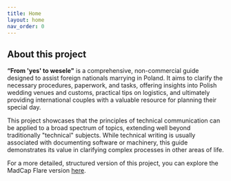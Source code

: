 ```yaml
---
title: Home
layout: home
nav_order: 0
---
```


## About this project

**“From 'yes' to wesele"** is a comprehensive, non-commercial guide designed to assist foreign nationals marrying in Poland. It aims to clarify the necessary procedures, paperwork, and tasks, offering insights into Polish wedding venues and customs, practical tips on logistics, and ultimately providing international couples with a valuable resource for planning their special day.

This project showcases that the principles of technical communication can be applied to a broad spectrum of topics, extending well beyond traditionally "technical" subjects. While technical writing is usually associated with documenting software or machinery, this guide demonstrates its value in clarifying complex processes in other areas of life.

For a more detailed, structured version of this project, you can explore the MadCap Flare version [here](https://laitavistula.github.io/FromYes/Content/Home.htm).